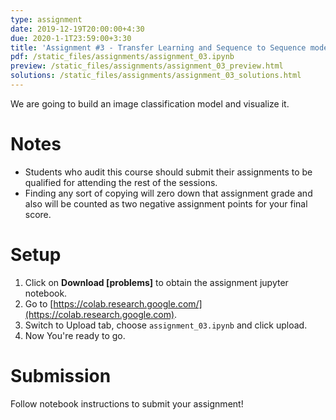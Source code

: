 ```yaml
---
type: assignment
date: 2019-12-19T20:00:00+4:30
due: 2020-1-1T23:59:00+3:30
title: 'Assignment #3 - Transfer Learning and Sequence to Sequence models'
pdf: /static_files/assignments/assignment_03.ipynb
preview: /static_files/assignments/assignment_03_preview.html
solutions: /static_files/assignments/assignment_03_solutions.html
---
```

We are going to build an image classification model and visualize it.

# Notes
- Students who audit this course should submit their assignments to be qualified for attending the rest of the sessions.
- Finding any sort of copying will zero down that assignment grade and also will be counted as two negative assignment points for your final score.

# Setup
1. Click on **Download [problems]** to obtain the assignment jupyter notebook.
2. Go to [https://colab.research.google.com/](https://colab.research.google.com).
3. Switch to Upload tab, choose `assignment_03.ipynb` and click upload.
4. Now You're ready to go.


# Submission
Follow notebook instructions to submit your assignment!